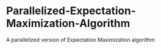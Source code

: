 # Parallelized-Expectation-Maximization-Algorithm
A parallelized version of Expectation Maximization algorithm
